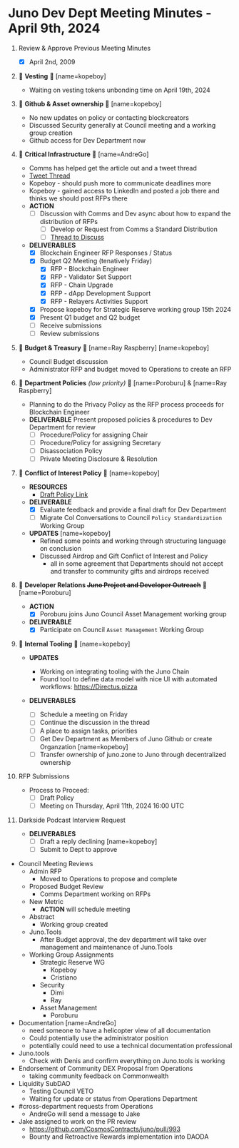 # Juno Dev Dept Meeting Minutes - April 9th, 2024

1. Review & Approve Previous Meeting Minutes
   - [x] April 2nd, 2009
1. :handshake: **Vesting** :handshake: [name=kopeboy]
   - Waiting on vesting tokens unbonding time on April 19th, 2024
1. :handshake: **Github & Asset ownership** :handshake: [name=kopeboy]
   - No new updates on policy or contacting blockcreators
   - Discussed Security generally at Council meeting and a working group creation
   - Github access for Dev Department now
1. :handshake: **Critical Infrastructure** :handshake: [name=AndreGo]
   - Comms has helped get the article out and a tweet thread
   - [Tweet Thread](https://twitter.com/JunoNetwork/status/1777370996699279538)
   - Kopeboy - should push more to communicate deadlines more
   - Kopeboy - gained access to LinkedIn and posted a job there and thinks we should post RFPs there
   - **ACTION**
     - [ ] Discussion with Comms and Dev async about how to expand the distribution of RFPs
       - [ ] Develop or Request from Comms a Standard Distribution
       - [ ] [Thread to Discuss](https://discord.com/channels/816256689078403103/1215364535838449695)
   - **DELIVERABLES**
     - [x] Blockchain Engineer RFP Responses / Status
     - [x] Budget Q2 Meeting (tenatively Friday)
       - [x] RFP - Blockchain Engineer
       - [x] RFP - Validator Set Support
       - [x] RFP - Chain Upgrade
       - [x] RFP - dApp Development Support
       - [x] RFP - Relayers Activities Support
     - [x] Propose kopeboy for Strategic Reserve working group 15th 2024
     - [x] Present Q1 budget and Q2 budget
     - [ ] Receive submissions
     - [ ] Review submissions
1. :handshake: **Budget & Treasury** :handshake: [name=Ray Raspberry] [name=kopeboy]
   - Council Budget discussion
   - Administrator RFP and budget moved to Operations to create an RFP
1. :handshake: **Department Policies** _(low priority)_ :handshake: [name=Poroburu] & [name=Ray Raspberry]
   - Planning to do the Privacy Policy as the RFP process proceeds for Blockchain Engineer
   - **DELIVERABLE** Present proposed policies & procedures to Dev Department for review
     - [ ] Procedure/Policy for assigning Chair
     - [ ] Procedure/Policy for assigning Secretary
     - [ ] Disassociation Policy
     - [ ] Private Meeting Disclosure & Resolution
1. :handshake: **Conflict of Interest Policy** :handshake: [name=kopeboy]

   - **RESOURCES**
     - [Draft Policy Link](https://hackmd.io/u2O6dkn2RfaOVR27bZADFA?view)
   - **DELIVERABLE**
     - [x] Evaluate feedback and provide a final draft for Dev Department
     - [ ] Migrate CoI Conversations to Council `Policy Standardization` Working Group
   - **UPDATES** [name=kopeboy]
     - Refined some points and working through structuring language on conclusion
     - Discussed Airdrop and Gift Conflict of Interest and Policy
       - all in some agreement that Departments should not accept and transfer to community gifts and airdrops received

1. :handshake: **Developer Relations ~~Juno Project and Developer Outreach~~** :handshake: [name=Poroburu]
   - **ACTION**
     - [x] Poroburu joins Juno Council Asset Management working group
   - **DELIVERABLE**
     - [x] Participate on Council `Asset Management` Working Group
1. :handshake: **Internal Tooling** :handshake: [name=kopeboy]

   - **UPDATES**

     - Working on integrating tooling with the Juno Chain
     - Found tool to define data model with nice UI with automated workflows: https://Directus.pizza

   - **DELIVERABLES**
     - [ ] Schedule a meeting on Friday
     - [ ] Continue the discussion in the thread
     - [ ] A place to assign tasks, priorities
     - [ ] Get Dev Department as Members of Juno Github or create Organzation [name=kopeboy]
     - [ ] Transfer ownership of juno.zone to Juno through decentralized ownership

1. RFP Submissions
   - Process to Proceed:
     - [ ] Draft Policy
     - [ ] Meeting on Thursday, April 11th, 2024 16:00 UTC
1. Darkside Podcast Interview Request
   - **DELIVERABLES**
     - [ ] Draft a reply declining [name=kopeboy]
     - [ ] Submit to Dept to approve

- Council Meeting Reviews
  - Admin RFP
    - Moved to Operations to propose and complete
  - Proposed Budget Review
    - Comms Department working on RFPs
  - New Metric
    - **ACTION** will schedule meeting
  - Abstract
    - Working group created
  - Juno.Tools
    - After Budget approval, the dev department will take over management and maintenance of Juno.Tools
  - Working Group Assignments
    - Strategic Reserve WG
      - Kopeboy
      - Cristiano
    - Security
      - Dimi
      - Ray
    - Asset Management
      - Poroburu
- Documentation [name=AndreGo]
  - need someone to have a helicopter view of all documentation
  - Could potentially use the administrator position
  - potentially could need to use a technical documentation professional
- Juno.tools
  - Check with Denis and confirm everything on Juno.tools is working
- Endorsement of Community DEX Proposal from Operations
  - taking community feedback on Commonwealth
- Liquidity SubDAO
  - Testing Council VETO
  - Waiting for update or status from Operations Department
- #cross-department requests from Operations
  - AndreGo will send a message to Jake
- Jake assigned to work on the PR review
  - https://github.com/CosmosContracts/juno/pull/993
  - Bounty and Retroactive Rewards implementation into DAODA
